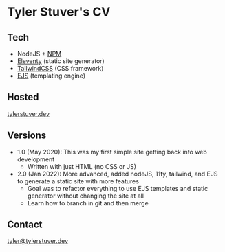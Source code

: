 # Tyler Stuver's CV

## Tech

- NodeJS + [NPM](https://www.npmjs.com/)
- [Eleventy](https://www.11ty.dev/) (static site generator)
- [TailwindCSS](https://tailwindcss.com/) (CSS framework)
- [EJS](https://ejs.co/#promo) (templating engine)

## Hosted
[tylerstuver.dev](https://www.tylerstuver.dev)

## Versions

- 1.0 (May 2020): This was my first simple site getting back into web development
    - Written with just HTML (no CSS or JS)
- 2.0 (Jan 2022): More advanced, added nodeJS, 11ty, tailwind, and EJS to generate a static site with more features
    - Goal was to refactor everything to use EJS templates and static generator without changing the site at all
    - Learn how to branch in git and then merge

## Contact
[tyler@tylerstuver.dev](mailto:tyler@tylerstuver.dev)